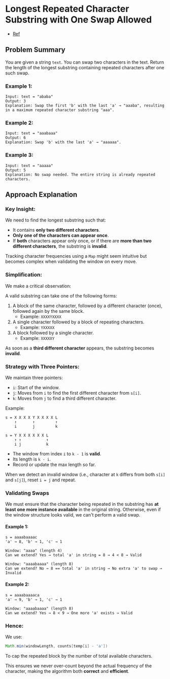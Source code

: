 
# Longest Repeated Character Substring with One Swap Allowed
- [Ref](https://github.com/doocs/leetcode/blob/main/solution/1100-1199/1156.Swap%20For%20Longest%20Repeated%20Character%20Substring/README_EN.md)
## Problem Summary

You are given a string `text`. You can swap two characters in the text. Return the length of the longest substring containing repeated characters after one such swap.

### Example 1:
```
Input: text = "ababa"
Output: 3
Explanation: Swap the first 'b' with the last 'a' → "aaaba", resulting in a maximum repeated character substring "aaa".
```

### Example 2:
```
Input: text = "aaabaaa"
Output: 6
Explanation: Swap 'b' with the last 'a' → "aaaaaa".
```

### Example 3:
```
Input: text = "aaaaa"
Output: 5
Explanation: No swap needed. The entire string is already repeated characters.
```

## Approach Explanation

### Key Insight:

We need to find the longest substring such that:
- It contains **only two different characters**.
- **Only one of the characters can appear once**.
- If **both** characters appear only once, or if there are **more than two different characters**, the substring is **invalid**.

Tracking character frequencies using a `Map` might seem intuitive but becomes complex when validating the window on every move.

### Simplification:

We make a critical observation:

A valid substring can take one of the following forms:
1. A block of the same character, followed by a different character (once), followed again by the same block.
    - Example: `XXXXYXXXX`
2. A single character followed by a block of repeating characters.
    - Example: `YXXXXX`
3. A block followed by a single character.
    - Example: `XXXXXY`

As soon as a **third different character** appears, the substring becomes **invalid**.

### Strategy with Three Pointers:

We maintain three pointers:
- `i`: Start of the window.
- `j`: Moves from `i` to find the first different character from `s[i]`.
- `k`: Moves from `j` to find a third different character.

Example:

```
s = X X X X Y X X X X L
    ↑       ↑         ↑
    i       j         k

s = Y X X X X X X L
    ↑ ↑           ↑
    i j           k
```

- The window from index `i` to `k - 1` is **valid**.
- Its length is `k - i`.
- Record or update the max length so far.

When we detect an invalid window (i.e., character at `k` differs from both `s[i]` and `s[j]`), reset `i = j` and repeat.

### Validating Swaps

We must ensure that the character being repeated in the substring has **at least one more instance available** in the original string. Otherwise, even if the window structure looks valid, we can't perform a valid swap.

#### Example 1:

```
s = aaaabaaaac
'a' → 8, 'b' → 1, 'c' → 1

Window: "aaaa" (length 4)  
Can we extend? Yes → total 'a' in string = 8 → 4 < 8 → Valid

Window: "aaaabaaaa" (length 8)  
Can we extend? No → 8 == total 'a' in string → No extra 'a' to swap → Invalid
```

#### Example 2:

```
s = aaaabaaaaca
'a' → 9, 'b' → 1, 'c' → 1

Window: "aaaabaaaa" (length 8)  
Can we extend? Yes → 8 < 9 → One more 'a' exists → Valid
```

### Hence:

We use:
```java
Math.min(windowLength, counts[temp[i] - 'a'])
```
To cap the repeated block by the number of total available characters.

This ensures we never over-count beyond the actual frequency of the character, making the algorithm both **correct** and **efficient**.
